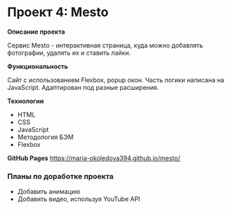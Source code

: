 # Проект 4: Mesto

**Описание проекта**

Cервис Mesto - интерактивная страница, куда можно добавлять фотографии, удалять их и ставить лайки.

**Функциональность**

Сайт с использованием Flexbox, popup окон. Часть логики написана на JavaScript. Адаптирован под разные расширения. 

**Технологии**
* HTML
* CSS
* JavaScript
* Методология БЭМ
* Flexbox

**GitHub Pages**
https://maria-okoledova394.github.io/mesto/

### Планы по доработке проекта
* Добавить анимацию
* Добавить видео, используя YouTube API

